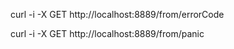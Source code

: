 


curl -i -X GET http://localhost:8889/from/errorCode




curl -i -X GET http://localhost:8889/from/panic